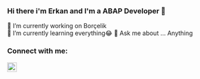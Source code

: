 ### Hi there i'm Erkan and I'm a ABAP Developer 👋
🔭 I’m currently working on Borçelik <br>
🌱 I’m currently learning everything😂
💬 Ask me about ... Anything


### Connect with me:
[LinkedIn]: https://www.linkedin.com/in/erkankaratepe
[<img align="left" alt="erkaratepe | LinkedIn" width="22px" src="https://cdn.jsdelivr.net/npm/simple-icons@v3/icons/linkedin.svg" />][linkedin]

<!--
**lovalace/lovalace** is a ✨ _special_ ✨ repository because its `README.md` (this file) appears on your GitHub profile.

Here are some ideas to get you started:

- 🔭 I’m currently working on ...
- 🌱 I’m currently learning ...
- 👯 I’m looking to collaborate on ...
- 🤔 I’m looking for help with ...
- 💬 Ask me about ...
- 📫 How to reach me: ...
- 😄 Pronouns: ...
- ⚡ Fun fact: ...
-->
